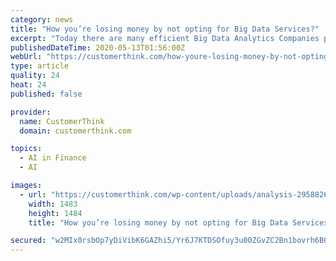 ```yaml
---
category: news
title: "How you’re losing money by not opting for Big Data Services?"
excerpt: "Today there are many efficient Big Data Analytics Companies providing cutting edge data analytics solutions to businesses all over the world. Big data is entrenching various sectors of the industry like Financial Services,"
publishedDateTime: 2020-05-13T01:56:00Z
webUrl: "https://customerthink.com/how-youre-losing-money-by-not-opting-for-big-data-services/"
type: article
quality: 24
heat: 24
published: false

provider:
  name: CustomerThink
  domain: customerthink.com

topics:
  - AI in Finance
  - AI

images:
  - url: "https://customerthink.com/wp-content/uploads/analysis-2958826_1920-pixabay-analytics-1.jpg"
    width: 1483
    height: 1484
    title: "How you’re losing money by not opting for Big Data Services?"

secured: "w2MIx0rsbOp7yDiVibK6GAZhi5/Yr6J7KTDSOfuy3u00ZGvZC2Bn1bovrh6BOlJXlU3Rq7wQX3bAqzp+vtJJtup+FVzJd7wtJx2c3YaKpxznLFLcSDx/b6Ak0u3a3q9yfdyq+SAvdudwcAYjyWpUpe+5YLbVaSpWUJ0W7hs4q4BP+K7rq39xkuOxe55E1XY2nI8roSS+uNwy99dpAEidVkr44DDIghwQKUym3zEXDIIhyUt8N5SFTFHe7xoPo+OdQ3H0bqBJ4J/SarbsmmFvEjCds8q/B53IzX+OZtWpSlj0YhxMTRWYDAUW9I0cdStv;U+hyr24Hqj6jwj1SJhQPPA=="
---
```



